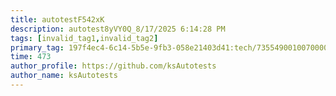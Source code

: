 ```yaml
---
title: autotestF542xK
description: autotest8yVY0Q_8/17/2025 6:14:28 PM
tags: [invalid_tag1,invalid_tag2]
primary_tag: 197f4ec4-6c14-5b5e-9fb3-058e21403d41:tech/73554900100700000996/67838200100800006287
time: 473
author_profile: https://github.com/ksAutotests
author_name: ksAutotests
---
```

